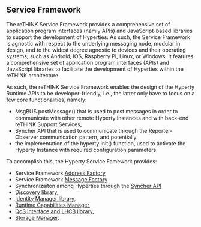 Service Framework
-----------------

The reTHINK Service Framework provides a comprehensive set of application program interfaces (namly APIs) and JavaScript-based libraries to support the development of Hyperties.  As such, the Service Framework is agnostic with respect to the underlying messaging node, modular in design, and to the widest degree agnostic to devices and their operating systems, such as Android, iOS, Raspberry PI, Linux, or Windows. It features a comprehensive set of application program interfaces (APIs) and JavaScript libraries to facilitate the development of Hyperties within the reTHINK architecture.

As such, the reTHINK Service Framework enables the design of the Hyperty Runtime APIs to be developer-friendly, i.e., the latter only have to focus on a few core functionalities, namely:

-	MsgBUS.postMessage() that is used to post messages in order to communicate with other remote Hyperty Instances and with back-end reTHINK Support Services,
-	Syncher API that is used to communicate through the Reporter-Observer communication pattern, and potentially
- the implementation of the hyperty init() function, used to activate the Hyperty Instance with required configuration parameters.

To accomplish this, the Hyperty Service Famework provides:

* Service Framework [Address Factory](address-factory.md)
* Service Framework [Message Factory](message-factory.md)
* Synchronizaiton among Hyperties through the [Syncher API](syncher.md)
* [Discovery library](discovery.md),
* [Identity Manager library](identity-manager.md),
* [Runtime Capabilities Manager](runtime-capabilities-manager.md),
* [QoS interface and LHCB library](qos.md),
* [Storage Manager](storage-manager.md).
